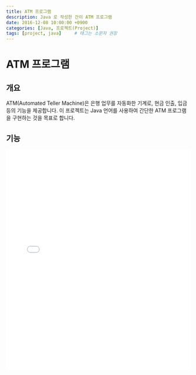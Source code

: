 ```yaml
---
title: ATM 프로그램
description: Java 로 작성한 간이 ATM 프로그램
date: 2016-12-08 10:00:00 +0900
categories: [Java, 프로젝트(Project)]
tags: [project, java]     # 태그는 소문자 권장
---
```


# ATM 프로그램
## 개요
ATM(Automated Teller Machine)은 은행 업무를 자동화한 기계로, 현금 인출, 입금 등의 기능을 제공합니다. 
이 프로젝트는 Java 언어를 사용하여 간단한 ATM 프로그램을 구현하는 것을 목표로 합니다.
## 기능

<embed src="/assets/files/ATM.pdf" type="application/pdf" width="100%" height="600px" />